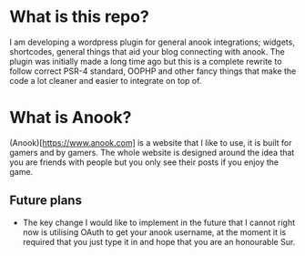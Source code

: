 # What is this repo?
I am developing a wordpress plugin for general anook integrations; widgets, shortcodes, general things that aid your blog connecting with anook. The plugin was initially made a long time ago but this is a complete rewrite to follow correct PSR-4 standard, OOPHP and other fancy things that make the code a lot cleaner and easier to integrate on top of.

# What is Anook?
(Anook)[https://www.anook.com] is a website that I like to use, it is built for gamers and by gamers. The whole website is designed around the idea that you are friends with people but you only see their posts if you enjoy the game.

## Future plans
* The key change I would like to implement in the future that I cannot right now is utilising OAuth to get your anook username, at the moment it is required that you just type it in and hope that you are an honourable Sur.
